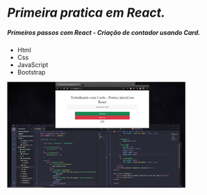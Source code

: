 #  *Primeira pratica em React.*

##### Primeiros passos com React - Criação de contador usando Card.

- Html
- Css
- JavaScript
- Bootstrap

<img src="visualização.jpg" alt="exemp" style="zoom:40%;" />
